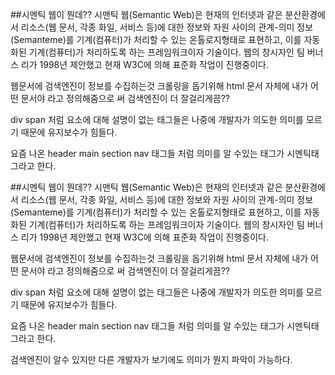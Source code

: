 ##시멘틱 웹이 뭔데??
시맨틱 웹(Semantic Web)은 현재의 인터넷과 같은 분산환경에서 리소스(웹 문서, 각종 화일, 서비스 등)에 대한 정보와 자원 사이의 관계-의미 정보(Semanteme)를 기계(컴퓨터)가 처리할 수 있는 온톨로지형태로 표현하고, 이를 자동화된 기계(컴퓨터)가 처리하도록 하는 프레임워크이자 기술이다. 웹의 창시자인 팀 버너스 리가 1998년 제안했고 현재 W3C에 의해 표준화 작업이 진행중이다.

웹문서에 검색엔진이 정보를 수집하는것 크롤링을 돕기위해 html 문서 자체에 내가 어떤 문서야 라고 정의해줌으로 써
검색엔진이 더 잘걸리게끔??

div span 처럼 요소에 대해 설명이 없는 태그들은 나중에 개발자가 의도한 의미를 모르기 때문에 유지보수가 힘들다.

요즘 나온 header main section nav 태그들 처럼 의미를 알 수있는 태그가 시멘틱태그라고 한다.

##시멘틱 웹이 뭔데??
시맨틱 웹(Semantic Web)은 현재의 인터넷과 같은 분산환경에서 리소스(웹 문서, 각종 화일, 서비스 등)에 대한 정보와 자원 사이의 관계-의미 정보(Semanteme)를 기계(컴퓨터)가 처리할 수 있는 온톨로지형태로 표현하고, 이를 자동화된 기계(컴퓨터)가 처리하도록 하는 프레임워크이자 기술이다. 웹의 창시자인 팀 버너스 리가 1998년 제안했고 현재 W3C에 의해 표준화 작업이 진행중이다.

웹문서에 검색엔진이 정보를 수집하는것 크롤링을 돕기위해 html 문서 자체에 내가 어떤 문서야 라고 정의해줌으로 써
검색엔진이 더 잘걸리게끔??

div span 처럼 요소에 대해 설명이 없는 태그들은 나중에 개발자가 의도한 의미를 모르기 때문에 유지보수가 힘들다.

요즘 나온 header main section nav 태그들 처럼 의미를 알 수있는 태그가 시멘틱태그라고 한다.

검색엔진이 알수 있지만 다른 개발자가 보기에도 의미가 뭔지 파악이 가능하다.
